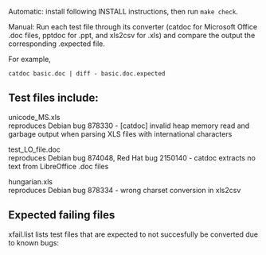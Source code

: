 Automatic: install following INSTALL instructions, then run `make check`.

Manual: Run each test file through its converter (catdoc for Microsoft Office
.doc files, pptdoc for .ppt, and xls2csv for .xls) and compare the output the
corresponding .expected file.

For example,

    catdoc basic.doc | diff - basic.doc.expected

## Test files include:
unicode_MS.xls  
reproduces Debian bug 878330 - [catdoc] invalid heap memory read and garbage output when parsing XLS files with international characters

test_LO_file.doc  
reproduces Debian bug 874048, Red Hat bug 2150140 - catdoc extracts no text from LibreOffice .doc files

hungarian.xls  
reproduces  Debian bug 878334 - wrong charset conversion in xls2csv

## Expected failing files
xfail.list lists test files that are expected to not succesfully be converted
due to known bugs:
